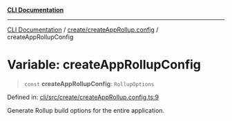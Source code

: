 [**CLI Documentation**](../../../README.md)

***

[CLI Documentation](../../../README.md) / [create/createAppRollup.config](../README.md) / createAppRollupConfig

# Variable: createAppRollupConfig

> `const` **createAppRollupConfig**: `RollupOptions`

Defined in: [cli/src/create/createAppRollup.config.ts:9](https://github.com/stonemjs/cli/blob/ae332002b2560de84ae3a35accc1d91282bd1543/src/create/createAppRollup.config.ts#L9)

Generate Rollup build options for the entire application.
